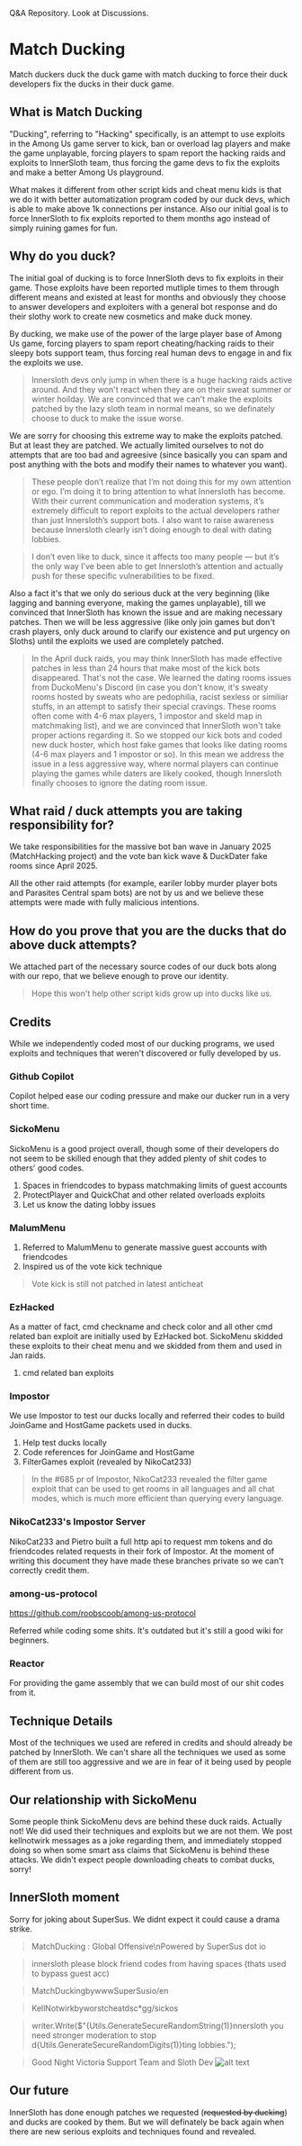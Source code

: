 Q&A Repository. Look at Discussions.

# Match Ducking
Match duckers duck the duck game with match ducking to force their duck developers fix the ducks in their duck game.

## What is Match Ducking
"Ducking", referring to "Hacking" specifically, is an attempt to use exploits in the Among Us game server to kick, ban or overload lag players and make the game unplayable, forcing players to spam report the hacking raids and exploits to InnerSloth team, thus forcing the game devs to fix the exploits and make a better Among Us playground.

What makes it different from other script kids and cheat menu kids is that we do it with better automatization program coded by our duck devs, which is able to make above 1k connections per instance. Also our initial goal is to force InnerSloth to fix exploits reported to them months ago instead of simply ruining games for fun.

## Why do you duck?
The initial goal of ducking is to force InnerSloth devs to fix exploits in their game. Those exploits have been reported mutliple times to them through different means and existed at least for months and obviously they choose to answer developers and exploiters with a general bot response and do their slothy work to create new cosmetics and make duck money.

By ducking, we make use of the power of the large player base of Among Us game, forcing players to spam report cheating/hacking raids to their sleepy bots support team, thus forcing real human devs to engage in and fix the exploits we use.
> Innersloth devs only jump in when there is a huge hacking raids active around. And they won't react when they are on their sweat summer or winter hoilday. We are convinced that we can't make the exploits patched by the lazy sloth team in normal means, so we definately choose to duck to make the issue worse.

We are sorry for choosing this extreme way to make the exploits patched. But at least they are patched. We actually limited ourselves to not do attempts that are too bad and agreesive (since basically you can spam and post anything with the bots and modify their names to whatever you want). 
> These people don’t realize that I’m not doing this for my own attention or ego. I’m doing it to bring attention to what Innersloth has become. With their current communication and moderation systems, it’s extremely difficult to report exploits to the actual developers rather than
> just Innersloth’s support bots. I also want to raise awareness because Innersloth clearly isn’t doing enough to deal with dating lobbies.

> I don’t even like to duck, since it affects too many people — but it’s the only way I’ve been able to get Innersloth’s attention and actually push for these specific vulnerabilities to be fixed.

Also a fact it's that we only do serious duck at the very beginning (like lagging and banning everyone, making the games unplayable), till we convinced that InnerSloth has known the issue and are making necessary patches. Then we will be less aggressive (like only join games but don't crash players, only duck around to clarify our existence and put urgency on Sloths) until the exploits we used are completely patched.
> In the April duck raids, you may think InnerSloth has made effective patches in less than 24 hours that make most of the kick bots disappeared. That's not the case. We learned the dating rooms issues from DuckoMenu's Discord (in case you don't know, it's sweaty rooms hosted by sweats who are pedophilia, racist sexless or similiar stuffs, in an attempt to satisfy their special cravings. These rooms often come with 4-6 max players, 1 impostor and skeld map in matchmaking list), and we are convinced that InnerSloth won't take proper actions regarding it. So we stopped our kick bots and coded new duck hoster, which host fake games that looks like dating rooms (4-6 max players and 1 impostor or so). In this mean we address the issue in a less aggressive way, where normal players can continue playing the games while daters are likely cooked, though Innersloth finally chooses to ignore the dating room issue.

## What raid / duck attempts you are taking responsibility for?
We take responsibilities for the massive bot ban wave in January 2025 (MatchHacking project) and the vote ban kick wave & DuckDater fake rooms since April 2025.

All the other raid attempts (for example, eariler lobby murder player bots and Parasites Central spam bots) are not by us and we believe these attempts were made with fully malicious intentions.

## How do you prove that you are the ducks that do above duck attempts?
We attached part of the necessary source codes of our duck bots along with our repo, that we believe enough to prove our identity.
> Hope this won't help other script kids grow up into ducks like us.

## Credits
While we independently coded most of our ducking programs, we used exploits and techniques that weren't discovered or fully developed by us.

### Github Copilot
Copilot helped ease our coding pressure and make our ducker run in a very short time.

### SickoMenu
SickoMenu is a good project overall, though some of their developers do not seem to be skilled enough that they added plenty of shit codes to others' good codes.

1. Spaces in friendcodes to bypass matchmaking limits of guest accounts
2. ProtectPlayer and QuickChat and other related overloads exploits
3. Let us know the dating lobby issues

### MalumMenu
1. Referred to MalumMenu to generate massive guest accounts with friendcodes
2. Inspired us of the vote kick technique
> Vote kick is still not patched in latest anticheat

### EzHacked
As a matter of fact, cmd checkname and check color and all other cmd related ban exploit are initially used by EzHacked bot. SickoMenu skidded these exploits to their cheat menu and we skidded from them and used in Jan raids.
1. cmd related ban exploits

### Impostor
We use Impostor to test our ducks locally and referred their codes to build JoinGame and HostGame packets used in ducks.
1. Help test ducks locally
2. Code references for JoinGame and HostGame
3. FilterGames exploit (revealed by NikoCat233)
> In the #685 pr of Impostor, NikoCat233 revealed the filter game exploit that can be used to get rooms in all languages and all chat modes, which is much more efficient than querying every language.

### NikoCat233's Impostor Server
NikoCat233 and Pietro built a full http api to request mm tokens and do friendcodes related requests in their fork of Impostor. At the moment of writing this document they have made these branches private so we can't correctly credit them.

### among-us-protocol
https://github.com/roobscoob/among-us-protocol

Referred while coding some shits. It's outdated but it's still a good wiki for beginners.

### Reactor
For providing the game assembly that we can build most of our shit codes from it.

## Technique Details
Most of the techniques we used are refered in credits and should already be patched by InnerSloth. We can't share all the techniques we used as some of them are still too aggressive and we are in fear of it being used by people different from us.

## Our relationship with SickoMenu
Some people think SickoMenu devs are behind these duck raids. Actually not! We did used their techniques and exploits but we are not them. We post kellnotwirk messages as a joke regarding them, and immediately stopped doing so when some smart ass claims that SickoMenu is behind these attacks. We didn't expect people downloading cheats to combat ducks, sorry!

## InnerSloth moment
Sorry for joking about SuperSus. We didnt expect it could cause a drama strike.

> MatchDucking : Global Offensive\nPowered by SuperSus dot io

> innersloth please block friend codes from having spaces (thats used to bypass guest acc)

> MatchDuckingbywwwSuperSusio/en

> KellNotwirkbyworstcheatdsc*gg/sickos

> writer.Write($"{Utils.GenerateSecureRandomString(1)}nnersloth you need stronger moderation to stop d{Utils.GenerateSecureRandomDigits(1)}ting lobbies.");

> Good Night Victoria Support Team and Sloth Dev
>![alt text](images/victoria.png)


## Our future
InnerSloth has done enough patches we requested (~~requested by ducking~~) and ducks are cooked by them. But we will definately be back again when there are new serious exploits and techniques found and revealed.
